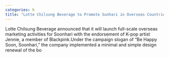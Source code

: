 ```yaml
---
categories: h
title: "Lotte Chilsung Beverage to Promote Sunhari in Overseas Countries"
---
```

Lotte Chilsung Beverage announced that it will launch full-scale overseas marketing activities for Soonhari with the endorsement of K-pop artist Jennie, a member of Blackpink.Under the campaign slogan of “Be Happy Soon, Soonhari,” the company implemented a minimal and simple design renewal of the bo